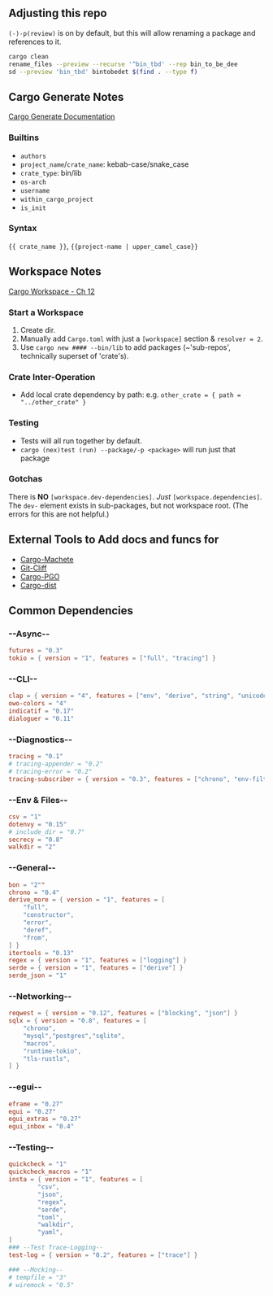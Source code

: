 

## Adjusting this repo
`(-)-p(review)` is on by default, but this will allow renaming a package and references to it.
```bash
cargo clean
rename_files --preview --recurse '^bin_tbd' --rep bin_to_be_dee
sd --preview 'bin_tbd' bintobedet $(find . --type f)
```
## Cargo Generate Notes
[Cargo Generate Documentation](https://cargo-generate.github.io/cargo-generate/templates/builtin_placeholders.html)
### Builtins
- `authors`
- `project_name`/`crate_name`: kebab-case/snake_case
- `crate_type`: bin/lib
- `os-arch`
- `username`
- `within_cargo_project`
- `is_init`
### Syntax
`{{ crate_name }}`, `{{project-name | upper_camel_case}}`

## Workspace Notes
[Cargo Workspace - Ch 12](https://doc.rust-lang.org/book/ch14-03-cargo-workspaces.html)

### Start a Workspace
1. Create dir.
2. Manually add `Cargo.toml` with just a `[workspace]` section & `resolver = 2`.
3. Use `cargo new #### --bin/lib` to add packages (~'sub-repos', technically superset of 'crate's).

### Crate Inter-Operation
- Add local crate dependency by path: e.g. `other_crate = { path = "../other_crate" }`

### Testing
- Tests will all run together by default.
- `cargo (nex)test (run) --package/-p <package>` will run just that package

### Gotchas
There is **NO** `[workspace.dev-dependencies]`. *Just* `[workspace.dependencies]`.
The `dev-` element exists in sub-packages, but not workspace root.
(The errors for this are not helpful.)

## External Tools to Add docs and funcs for
- [Cargo-Machete](https://github.com/bnjbvr/cargo-machete)
- [Git-Cliff](https://github.com/orhun/git-cliff)
- [Cargo-PGO](https://github.com/Kobzol/cargo-pgo)
- [Cargo-dist](https://opensource.axo.dev/cargo-dist/book/installers/homebrew.html)

## Common Dependencies
### --Async--
```toml
futures = "0.3"
tokio = { version = "1", features = ["full", "tracing"] }
```

### --CLI--
```toml
clap = { version = "4", features = ["env", "derive", "string", "unicode", "wrap_help"] }
owo-colors = "4"
indicatif = "0.17"
dialoguer = "0.11"
```

### --Diagnostics--
```toml
tracing = "0.1"
# tracing-appender = "0.2"
# tracing-error = "0.2"
tracing-subscriber = { version = "0.3", features = ["chrono", "env-filter"] }
```

### --Env & Files--
```toml
csv = "1"
dotenvy = "0.15"
# include_dir = "0.7"
secrecy = "0.8"
walkdir = "2"
```

### --General--
```toml
bon = "2""
chrono = "0.4"
derive_more = { version = "1", features = [
    "full",
    "constructor",
    "error",
    "deref",
    "from",
] }
itertools = "0.13"
regex = { version = "1", features = ["logging"] }
serde = { version = "1", features = ["derive"] }
serde_json = "1"
```

### --Networking--
```toml
reqwest = { version = "0.12", features = ["blocking", "json"] }
sqlx = { version = "0.8", features = [
    "chrono",
    "mysql","postgres","sqlite",
    "macros",
    "runtime-tokio",
    "tls-rustls",
] }
```

### --egui--
```toml
eframe = "0.27"
egui = "0.27"
egui_extras = "0.27"
egui_inbox = "0.4"
```

### --Testing--
```toml
quickcheck = "1"
quickcheck_macros = "1"
insta = { version = "1", features = [
        "csv",
        "json",
        "regex",
        "serde",
        "toml",
        "walkdir",
        "yaml",
] 
### --Test Trace-Logging--
test-log = { version = "0.2", features = ["trace"] }

### --Mocking--
# tempfile = "3"
# wiremock = "0.5"
```
